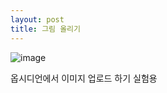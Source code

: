```yaml
---
layout: post
title: 그림 올리기
---
```

![image](https://github.com/code7ssage/code7ssage.github.io/assets/155277312/03c92413-44df-46cd-99e8-2b8b624fc3f6)

옵시디언에서 이미지 업로드 하기 실험용


